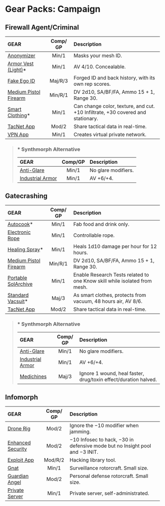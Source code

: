 # Gear Packs: Campaign

## Firewall Agent/Criminal

<!--sort-->

| GEAR                                                                           | Comp/<wbr>GP | Description                                                                     |
| :----------------------------------------------------------------------------- | :----------: | :------------------------------------------------------------------------------ |
| [Anonymizer](../../../16/04-services.md#mesh-services)                         |    Min/1     | Masks your mesh ID.                                                             |
| [Armor Vest (Light)](../../../12/11-armor.md#armor-gear)\*                     |    Min/1     | AV 4/10. Concealable.                                                           |
| [Fake Ego ID](../../../16/04-services.md#physical-services)                    |   Maj/R/3    | Forged ID and back history, with its own rep scores.                            |
| [Medium Pistol Firearm](../../../12/09-kinetic-weapons.md#firearms)            |   Min/R/1    | DV 2d10, SA/BF/FA, Ammo 15 + 1, Range 30.                                       |
| [Smart Clothing](../../../16/05-common-tech-and-ware.md#everyday-technology)\* |    Min/1     | Can change color, texture, and cut. +10 Infiltrate, +30 covered and stationary. |
| [TacNet App](../../../16/13-apps-and-alis.md#tactical-networks)                |    Mod/2     | Share tactical data in real-time.                                               |
| [VPN App](../../../16/13-apps-and-alis.md#apps)                                |    Min/1     | Creates virtual private network.                                                |

<blockquote class="indent">

### \* Synthmorph Alternative

<!--sort-->

| GEAR                                                   | Comp/<wbr>GP | Description         |
| :----------------------------------------------------- | :----------: | :------------------ |
| [Anti-Glare](../../../16/06-sensory-augmentations.md)  |    Min/1     | No glare modifiers. |
| [Industrial Armor](../../../12/11-armor.md#armor-ware) |    Min/1     | AV +6/+4.           |

</blockquote>

## Gatecrashing

<!--sort-->

| GEAR                                                                 | Comp/<wbr>GP | Description                                                               |
| :------------------------------------------------------------------- | :----------: | :------------------------------------------------------------------------ |
| [Autocook](../../../16/19-nanotech.md#specialized-nanofabricators)\* |    Min/1     | Fab food and drink only.                                                  |
| [Electronic Rope](../../../16/18-mission-gear.md#survival-tools)     |    Min/1     | Controllable rope.                                                        |
| [Healing Spray](../../../16/19-nanotech.md)\*                        |    Min/1     | Heals 1d10 damage per hour for 12 hours.                                  |
| [Medium Pistol Firearm](../../../12/09-kinetic-weapons.md#firearms)  |   Min/R/1    | DV 2d10, SA/BF/FA, Ammo 15 + 1, Range 30.                                 |
| [Portable SolArchive](../../../16/18-mission-gear.md#science-tools)  |    Min/1     | Enable Research Tests related to one Know skill while isolated from mesh. |
| [Standard Vacsuit](../../../16/18-mission-gear.md#vacsuits)\*        |    Maj/3     | As smart clothes, protects from vacuum, 48 hours air, AV 8/6.             |
| [TacNet App](../../../16/13-apps-and-alis.md#tactical-networks)      |    Mod/2     | Share tactical data in real-time.                                         |

<blockquote class="indent">

### \* Synthmorph Alternative

<!--sort-->

| GEAR                                                   | Comp/<wbr>GP | Description                                                     |
| :----------------------------------------------------- | :----------: | :-------------------------------------------------------------- |
| [Anti-Glare](../../../16/06-sensory-augmentations.md)  |    Min/1     | No glare modifiers.                                             |
| [Industrial Armor](../../../12/11-armor.md#armor-ware) |    Min/1     | AV +6/+4.                                                       |
| [Medichines](../../../16/10-combat-augmentations.md)   |    Maj/3     | Ignore 1 wound, heal faster, drug/toxin effect/duration halved. |

</blockquote>

## Infomorph

<!--sort-->

| GEAR                                                       | Comp/<wbr>GP | Description                                                                      |
| :--------------------------------------------------------- | :----------: | :------------------------------------------------------------------------------- |
| [Drone Rig](../../../16/08-mental-augmentations.md)        |    Mod/2     | Ignore the −10 modifier when jamming.                                            |
| [Enhanced Security](../../../16/12-meshware.md)            |    Mod/2     | −10 Infosec to hack, −30 in defensive mode but no Insight pool and −3&nbsp;INIT. |
| [Exploit App](../../../16/13-apps-and-alis.md#apps)        |   Mod/R/2    | Hacking library tool.                                                            |
| [Gnat](../../../16/21-robots.md#reconsurveillance-bots)    |    Min/1     | Surveillance rotorcraft. Small size.                                             |
| [Guardian Angel](../../../16/21-robots.md#combat-bots)     |    Mod/2     | Personal defense rotorcraft. Small size.                                         |
| [Private Server](../../../16/04-services.md#mesh-services) |    Min/1     | Private server, self-administrated.                                              |
